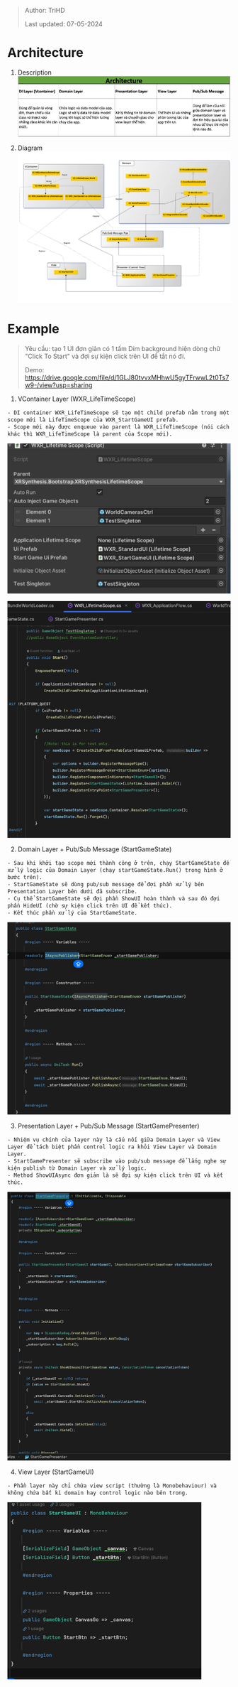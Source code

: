 > Author: TriHD
> 
> Last updated: 07-05-2024
# Architecture

1. Description
![ArchitectureDescription](../Images/Architecture/0-ArchitectureDescription.png)
   
2. Diagram
![ArchitectureDiagram](../Images/Architecture/0-ArchitectureDiagram.png)
  
# Example
>Yêu cầu: tạo 1 UI đơn giản có 1 tấm Dim background hiện dòng chữ "Click To Start" và đợi sự kiện click trên UI để tắt nó đi.
>
>Demo: https://drive.google.com/file/d/1GLJ80tvvxMHhwU5gyTFrwwL2t0Ts7w9-/view?usp=sharing

1. VContainer Layer (WXR_LifeTimeScope)
````
- DI container WXR_LifeTimeScope sẽ tạo một child prefab nằm trong một scope mới là LifeTimeScope của WXR_StartGameUI prefab.
- Scope mới này được enqueue vào parent là WXR_LifeTimeScope (nói cách khác thì WXR_LifeTimeScope là parent của Scope mới).
````

![1-SampleCode1](../Images/Architecture/1-SampleCode1.png)

![1-SampleCode2](../Images/Architecture/1-SampleCode2.png)

2. Domain Layer + Pub/Sub Message (StartGameState)
````
- Sau khi khởi tạo scope mới thành công ở trên, chạy StartGameState để xử lý logic của Domain Layer (chạy startGameState.Run() trong hình ở bước trên).
- StartGameState sẽ dùng pub/sub message để đợi phần xử lý bên Presentation Layer bên dưới đã subscribe.
- Cụ thể StartGameState sẽ đợi phần ShowUI hoàn thành và sau đó đợi phần HideUI (chờ sự kiện click trên UI để kết thúc).
- Kết thúc phần xử lý của StartGameState.
````

![1-SampleCode3](../Images/Architecture/1-SampleCode3.png)

3. Presentation Layer + Pub/Sub Message (StartGamePresenter)
````
- Nhiệm vụ chính của layer này là cấu nối giữa Domain Layer và View Layer để tách biệt phần control logic ra khỏi View Layer và Domain Layer.
- StartGamePresenter sẽ subscribe vào pub/sub message để lắng nghe sự kiện publish từ Domain Layer và xử lý logic.
- Method ShowUIAsync đơn giản là sẽ đợi sự kiện click trên UI và kết thúc. 
````

![1-SampleCode4](../Images/Architecture/1-SampleCode4.png)

4. View Layer (StartGameUI)
````
- Phần layer này chỉ chứa view script (thường là Monobehaviour) và không chứa bất kì domain hay control logic nào bên trong.
````

![1-SampleCode5](../Images/Architecture/1-SampleCode5.png)



  

